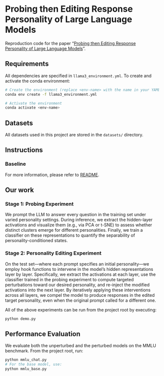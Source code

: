 # Probing then Editing Response Personality of Large Language Models

Reproduction code for the paper “[Probing then Editing Response Personality of Large Language Models](https://arxiv.org/abs/2504.10227)”.

## Requirements

All dependencies are specified in `llama3_environment.yml`. To create and activate the conda environment:

```bash
# Create the environment (replace <env-name> with the name in your YAML)
conda env create -f llama3_environment.yml

# Activate the environment
conda activate <env-name>
```

## Datasets

All datasets used in this project are stored in the `datasets/` directory.

## Instructions

### Baseline

For more information, please refer to [README](https://github.com/universe-sky/probing-then-editing-personality/blob/main/Easyedit/personality_edit/README.md).

## Our work

### Stage 1: Probing Experiment

We prompt the LLM to answer every question in the training set under varied personality settings. During inference, we extract the hidden-layer activations and visualize them (e.g., via PCA or t-SNE) to assess whether distinct clusters emerge for different personalities. Finally, we train a classifier on these representations to quantify the separability of personality-conditioned states.

### Stage 2: Personality Editing Experiment

On the test set—where each prompt specifies an initial personality—we employ hook functions to intervene in the model’s hidden representations layer by layer. Specifically, we extract the activations at each layer, use the classifier trained in the probing experiment to compute targeted perturbations toward our desired personality, and re-inject the modified activations into the next layer. By iteratively applying these interventions across all layers, we compel the model to produce responses in the edited target personality, even when the original prompt called for a different one.

All of the above experiments can be run from the project root by executing:

```bash
python demo.py
```

## Performance Evaluation

We evaluate both the unperturbed and the perturbed models on the MMLU benchmark. From the project root, run:

```bash
python mmlu_chat.py
# For the base model, use:
python mmlu_base.py
```